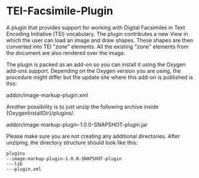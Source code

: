 TEI-Facsimile-Plugin
====================

A plugin that provides support for working with  Digital Facsimiles in Text Encoding Initiative (TEI) vocabulary.   The plugin contributes a new View in which the user can load an image and draw shapes. These shapes are then  converted into TEI "zone" elements. All the existing "zone" elements from the document are also rendered over the image.

The plugin is packed as an add-on so you can install it using the Oxygen add-ons support. Depending on the Oxygen version you are using, the procedure might differ but the update site where this add-on is published is this: 

addon/image-markup-plugin.xml

Another possibility is to just unzip the following archive inside {OxygenInstallDir}/plugins/.

addon/image-markup-plugin-1.0.0-SNAPSHOT-plugin.jar

Please make sure you are not creating any additional directories. After unziping, the directory structure should look like this:

    plugins
    --image-markup-plugin-1.0.0-SNAPSHOT-plugin
    ---lib
    ---plugin.xml 
